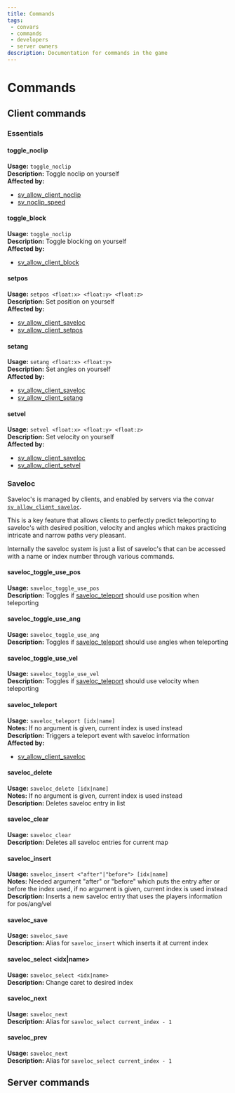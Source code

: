 ```yaml
---
title: Commands
tags: 
 - convars
 - commands
 - developers
 - server owners
description: Documentation for commands in the game
---
```


# Commands

## Client commands

### Essentials

#### toggle_noclip

__Usage:__ `toggle_noclip`  
__Description:__ Toggle noclip on yourself  
__Affected by:__

* [sv_allow_client_noclip](configuration#sv_allow_client_noclip)
* [sv_noclip_speed](configuration#sv_noclip_speed)

#### toggle_block

__Usage:__ `toggle_noclip`  
__Description:__ Toggle blocking on yourself  
__Affected by:__

* [sv_allow_client_block](configuration#sv_allow_client_block)

#### setpos

__Usage:__ `setpos <float:x> <float:y> <float:z>`  
__Description:__ Set position on yourself  
__Affected by:__

* [sv_allow_client_saveloc](configuration#sv_allow_client_saveloc)
* [sv_allow_client_setpos](configuration#sv_allow_client_setpos)

#### setang

__Usage:__ `setang <float:x> <float:y>`  
__Description:__ Set angles on yourself  
__Affected by:__

* [sv_allow_client_saveloc](configuration#sv_allow_client_saveloc)
* [sv_allow_client_setang](configuration#sv_allow_client_setang)

#### setvel

__Usage:__ `setvel <float:x> <float:y> <float:z>`  
__Description:__ Set velocity on yourself  
__Affected by:__

* [sv_allow_client_saveloc](configuration#sv_allow_client_saveloc)
* [sv_allow_client_setvel](configuration#sv_allow_client_setvel)

### Saveloc

Saveloc's is managed by clients, and enabled by servers via the convar [`sv_allow_client_saveloc`](link-to-convar).  
  
This is a key feature that allows clients to perfectly predict teleporting to saveloc's with desired position, velocity and angles which makes practicing intricate and narrow paths very pleasant.  
  
Internally the saveloc system is just a list of saveloc's that can be accessed with a name or index number through various commands.  

#### saveloc_toggle_use_pos

__Usage:__ `saveloc_toggle_use_pos`  
__Description:__ Toggles if [saveloc_teleport](commands#saveloc_teleport) should use position when teleporting  

#### saveloc_toggle_use_ang

__Usage:__ `saveloc_toggle_use_ang`  
__Description:__ Toggles if [saveloc_teleport](commands#saveloc_teleport) should use angles when teleporting  

#### saveloc_toggle_use_vel

__Usage:__ `saveloc_toggle_use_vel`  
__Description:__ Toggles if [saveloc_teleport](commands#saveloc_teleport) should use velocity when teleporting  

#### saveloc_teleport

__Usage:__ `saveloc_teleport [idx|name]`  
__Notes:__ If no argument is given, current index is used instead  
__Description:__ Triggers a teleport event with saveloc information  
__Affected by:__

* [sv_allow_client_saveloc](configuration#sv_allow_client_saveloc)

#### saveloc_delete

__Usage:__ `saveloc_delete [idx|name]`  
__Notes:__ If no argument is given, current index is used instead  
__Description:__ Deletes saveloc entry in list  

#### saveloc_clear

__Usage:__ `saveloc_clear`  
__Description:__ Deletes all saveloc entries for current map  

#### saveloc_insert

__Usage:__ `saveloc_insert <"after"|"before"> [idx|name]`  
__Notes:__ Needed argument "after" or "before" which puts the entry after or before the index used, if no argument is given, current index is used instead  
__Description:__ Inserts a new saveloc entry that uses the players information for pos/ang/vel  

#### saveloc_save

__Usage:__ `saveloc_save`  
__Description:__ Alias for `saveloc_insert` which inserts it at current index  

#### saveloc_select <idx|name>

__Usage:__ `saveloc_select <idx|name>`  
__Description:__ Change caret to desired index  

#### saveloc_next

__Usage:__ `saveloc_next`  
__Description:__ Alias for `saveloc_select current_index - 1`  

#### saveloc_prev

__Usage:__ `saveloc_next`  
__Description:__ Alias for `saveloc_select current_index - 1`  

## Server commands
